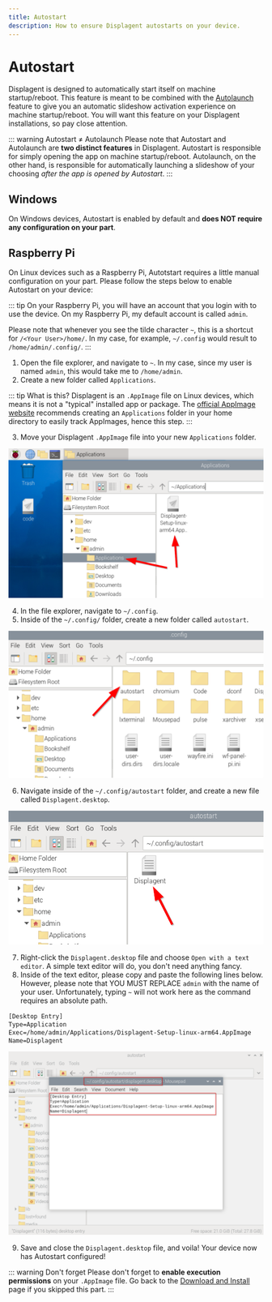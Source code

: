 ```yaml
---
title: Autostart
description: How to ensure Displagent autostarts on your device.
---
```


# Autostart

Displagent is designed to automatically start itself on machine startup/reboot. This feature is meant to be combined with the [Autolaunch](/autolaunch/) feature to give you an automatic slideshow activation experience on machine startup/reboot. You will want this feature on your Displagent installations, so pay close attention.

::: warning Autostart ≠ Autolaunch
Please note that Autostart and Autolaunch are **two distinct features** in Displagent. Autostart is responsible for simply opening the app on machine startup/reboot. Autolaunch, on the other hand, is responsible for automatically launching a slideshow of your choosing *after the app is opened by Autostart*.
:::

## Windows

On Windows devices, Autostart is enabled by default and **does NOT require any configuration on your part**.

## Raspberry Pi

On Linux devices such as a Raspberry Pi, Autotstart requires a little manual configuration on your part. Please follow the steps below to enable Autostart on your device:

::: tip
On your Raspberry Pi, you will have an account that you login with to use the device. On my Raspberry Pi, my default account is called `admin`.

Please note that whenever you see the tilde character `~`, this is a shortcut for `/<Your User>/home/`. In my case, for example, `~/.config` would result to `/home/admin/.config/`.
:::

1. Open the file explorer, and navigate to `~`. In my case, since my user is named `admin`, this would take me to `/home/admin`.
2. Create a new folder called `Applications`.

::: tip What is this?
Displagent is an `.AppImage` file on Linux devices, which means it is not a "typical" installed app or package. The [official AppImage website](https://docs.appimage.org/user-guide/faq.html#question-where-do-i-store-my-appimages) recommends creating an `Applications` folder in your home directory to easily track AppImages, hence this step.
:::

3. Move your Displagent `.AppImage` file into your new `Applications` folder.

<p align="center">
    <img src="./applications-folder.png" />
</p>

4. In the file explorer, navigate to `~/.config`.
5. Inside of the `~/.config/` folder, create a new folder called `autostart`.

<p align="center">
    <img src="./create-config-autostart-folder.png" />
</p>

6. Navigate inside of the `~/.config/autostart` folder, and create a new file called `Displagent.desktop`.

<p align="center">
    <img src="./create-displagent-desktop-file.png" />
</p>

7. Right-click the `Displagent.desktop` file and choose `Open with a text editor`. A simple text editor will do, you don't need anything fancy.
8. Inside of the text editor, please copy and paste the following lines below. However, please note that YOU MUST REPLACE `admin` with the name of your user. Unfortunately, typing `~` will not work here as the command requires an absolute path.

```
[Desktop Entry]
Type=Application
Exec=/home/admin/Applications/Displagent-Setup-linux-arm64.AppImage
Name=Displagent
```

<p align="center">
    <img src="./displagent-desktop-file-entry.png" />
</p>

9. Save and close the `Displagent.desktop` file, and voila! Your device now has Autostart configured!


::: warning Don't forget
Please don't forget to **enable execution permissions** on your `.AppImage` file. Go back to the [Download and Install](/setup/download-and-install#appimage-installation) page if you skipped this part.
:::